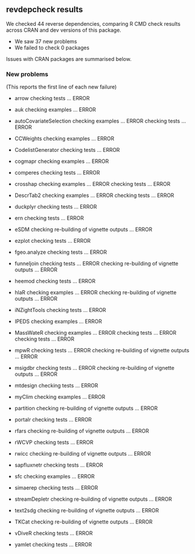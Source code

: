 ## revdepcheck results

We checked 44 reverse dependencies, comparing R CMD check results across CRAN and dev versions of this package.

 * We saw 37 new problems
 * We failed to check 0 packages

Issues with CRAN packages are summarised below.

### New problems
(This reports the first line of each new failure)

* arrow
  checking tests ... ERROR

* auk
  checking examples ... ERROR

* autoCovariateSelection
  checking examples ... ERROR
  checking tests ... ERROR

* CCWeights
  checking examples ... ERROR

* CodelistGenerator
  checking tests ... ERROR

* cogmapr
  checking examples ... ERROR

* comperes
  checking tests ... ERROR

* crosshap
  checking examples ... ERROR
  checking tests ... ERROR

* DescrTab2
  checking examples ... ERROR
  checking tests ... ERROR

* duckplyr
  checking tests ... ERROR

* ern
  checking tests ... ERROR

* eSDM
  checking re-building of vignette outputs ... ERROR

* ezplot
  checking tests ... ERROR

* fgeo.analyze
  checking tests ... ERROR

* funneljoin
  checking tests ... ERROR
  checking re-building of vignette outputs ... ERROR

* heemod
  checking tests ... ERROR

* hlaR
  checking examples ... ERROR
  checking re-building of vignette outputs ... ERROR

* iNZightTools
  checking tests ... ERROR

* IPEDS
  checking examples ... ERROR

* MassWateR
  checking examples ... ERROR
  checking tests ... ERROR
  checking tests ... ERROR

* mpwR
  checking tests ... ERROR
  checking re-building of vignette outputs ... ERROR

* msigdbr
  checking tests ... ERROR
  checking re-building of vignette outputs ... ERROR

* mtdesign
  checking tests ... ERROR

* myClim
  checking examples ... ERROR

* partition
  checking re-building of vignette outputs ... ERROR

* portalr
  checking tests ... ERROR

* rfars
  checking re-building of vignette outputs ... ERROR

* rWCVP
  checking tests ... ERROR

* rwicc
  checking re-building of vignette outputs ... ERROR

* sapfluxnetr
  checking tests ... ERROR

* sfc
  checking examples ... ERROR

* simaerep
  checking tests ... ERROR

* streamDepletr
  checking re-building of vignette outputs ... ERROR

* text2sdg
  checking re-building of vignette outputs ... ERROR

* TKCat
  checking re-building of vignette outputs ... ERROR

* vDiveR
  checking tests ... ERROR

* yamlet
  checking tests ... ERROR

